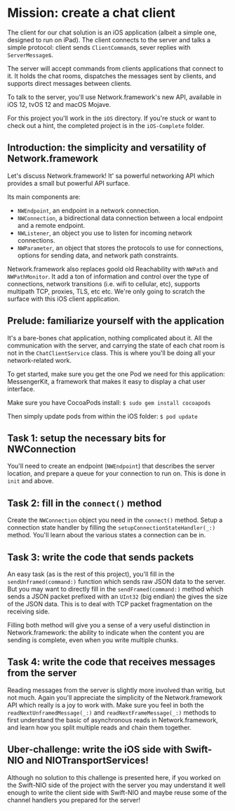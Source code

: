 # Mission: create a chat client

The client for our chat solution is an iOS application (albeit a simple one, designed to run on iPad). The client connects to the server and talks a simple protocol: client sends `ClientCommand`s, sever replies with `ServerMessage`s. 

The server will accept commands from clients applications that connect to it. It holds the chat rooms, dispatches the messages sent by clients, and supports direct messages between clients.

To talk to the server, you'll use Network.framework's new API, available in iOS 12, tvOS 12 and macOS Mojave.

For this project you'll work in the `iOS` directory. If you're stuck or want to check out a hint, the completed project is in the `iOS-Complete` folder.

## Introduction: the simplicity and versatility of Network.framework

Let's discuss Network.framework! It' sa powerful networking API which provides a small but powerful API surface.

Its main components are:

* `NWEndpoint`, an endpoint in a network connection.
* `NWConnection`, a bidirectional data connection between a local endpoint and a remote endpoint.
* `NWListener`, an object you use to listen for incoming network connections.
* `NWParameter`, an object that stores the protocols to use for connections, options for sending data, and network path constraints.

Network.framework also replaces goold old Reachability with `NWPath` and `NWPathMonitor`. It add a ton of information and control over the type of connections, network transitions (i.e. wifi to cellular, etc), supports multipath TCP, proxies, TLS, etc etc. We're only going to scratch the surface with this iOS client application.

## Prelude: familiarize yourself with the application

It's a bare-bones chat application, nothing complicated about it. All the communication with the server, and carrying the state of each chat room is not in the `ChatClientService` class. This is where you'll be doing all your network-related work.

To get started, make sure you get the one Pod we need for this application: MessengerKit, a framework that makes it easy to display a chat user interface.

Make sure you have CocoaPods install:
`$ sudo gem install cocoapods`

Then simply update pods from within the iOS folder:
`$ pod update`

## Task 1: setup the necessary bits for NWConnection

You'll need to create an endpoint (`NWEndpoint`) that describes the server location, and prepare a queue for your connection to run on. This is done in `init` and above.

## Task 2: fill in the `connect()` method

Create the `NWConnection` object you need in the `connect()` method. Setup a connection state handler by filling the `setupConnectionStateHandler(_:)` method. You'll learn about the various states a connection can be in.

## Task 3: write the code that sends packets

An easy task (as is the rest of this project), you'll fill in the `sendUnframed(command:)` function which sends raw JSON data to the server. But you may want to directly fill in the `sendFramed(command:)` method which sends a JSON packet prefixed with an `UInt32` (big endian) the gives the size of the JSON data. This is to deal with TCP packet fragmentation on the receiving side.

Filling both method will give you a sense of a very useful distinction in Network.framework: the ability to indicate when the content you are sending is complete, even when you write multiple chunks.

## Task 4: write the code that receives messages from the server

Reading messages from the server is slightly more involved than writig, but not much. Again you'll appreciate the simplicity of the Network.framework API which really is a joy to work with. Make sure you feel in both the `readNextUnframedMessage(_:)` and `readNextFrameMessage(_:)` methods to first understand the basic of asynchronous reads in Network.framework, and learn how you split multiple reads and chain them together.

## Uber-challenge: write the iOS side with Swift-NIO and NIOTransportServices!

Although no solution to this challenge is presented here, if you worked on the Swift-NIO side of the project with the server you may understand it well enough to write the client side with Swift-NIO and maybe reuse some of the channel handlers you prepared for the server!
